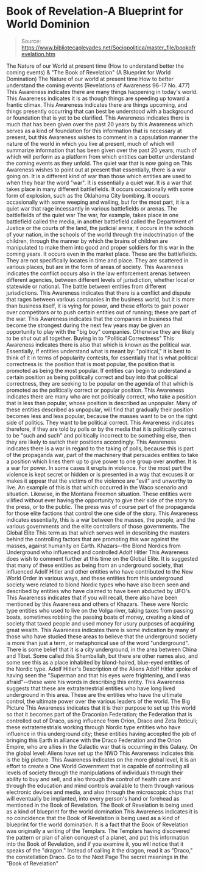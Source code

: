 # Book of Revelation-A Blueprint for World Dominion

> Source: https://www.bibliotecapleyades.net/Sociopolitica/master_file/bookofrevelation.htm

The
Nature of our World at present time
(How
to understand better the coming events)
&
"The
Book of Revelation"
(A Blueprint
for World Domination)
The Nature of our world at present time
How to better understand
the coming events
(Revelations of Awareness 96-17 No. 477)
This Awareness indicates there are
many things happening in today's world. This Awareness indicates it is as
though things are speeding up toward a frantic climax. This Awareness indicates
there are things upcoming, and things presently occurring that can best be
understood with a background or foundation that is yet to be clarified.
This Awareness indicates there is
much that has been given over the past 20 years by this Awareness which serves
as a kind of foundation for this information that is necessary at present,
but this Awareness wishes to comment in a capsulation manner the nature of
the world in which you live at present, much of which will summarize information
that has been given over the past 20 years; much of which will perform as
a platform from which entities can better understand the coming events as
they unfold.
The quiet war that is now going on
This Awareness wishes to point out at present that essentially, there is a war going on. It is a different kind of war than those which entities are used to when they hear the word "war". It is essentially a quiet war. It is a war that takes place in many different battlefields. It occurs occasionally with some form of explosion, such as the Oklahoma City bombing. It occurs occasionally with some weeping and wailing, but for the most part, it is a quiet war that rage incessantly in various battlefields or arenas.
The battlefields
of the quiet war
The war, for example, takes place
in one battlefield called the media, in another battlefield called the Department
of Justice or the courts of the land, the judicial arena; it occurs in the
schools of your nation, in the schools of the world through the indoctrination
of the children, through the manner by which the brains of children are manipulated
to make them into good and proper soldiers for this war in the coming years.
It occurs even in the market place.
These are the battlefields. They are not specifically locates in time and
place. They are scattered in various places, but are in the form of areas
of society. This Awareness indicates the conflict occurs also in the law enforcement
arenas between different agencies, between different levels of jurisdiction,
whether local or statewide or national. The battle between entities from different
jurisdictions. This Awareness indicates that there is a conflict and dispute
that rages between various companies in the business world, but it is more
than business itself, it is vying for power, and these efforts to gain power
over competitors or to push certain entities out of running; these are part
of the war. This Awareness indicates that the companies in business that become
the strongest during the next few years may be given an opportunity to play
with the "big boy" companies. Otherwise they are likely to be shut
out all together.
Buying in
to "Political Correctness"
This Awareness indicates there is
also that which is known as the political war. Essentially, if entities understand
what is meant by: "political," it is best to think of it in terms
of popularity contests, for essentially that is what political correctness
is: the position that is most popular, the position that is promoted as being
the most popular. If entities can begin to understand a certain position as
being politically correct and buy into that political correctness, they are
seeking to be popular on the agenda of that which is promoted as the politically
correct or popular position.
This Awareness indicates there are
many who are not politically correct, who take a position that is less than
popular, whose position is described as unpopular. Many of these entities
described as unpopular, will find that gradually their position becomes
less and less popular, because the masses want to be on the right side of
politics. They want to be political correct.
This Awareness indicates therefore,
if they are told by polls or by the media that it is politically correct to
be "such and such" and politically incorrect to be something
else, then they are likely to switch their positions accordingly. This Awareness
indicates there is a war in regard to the taking of polls, because this is
part of the propaganda war, part of the machinery that persuades entities
to take a position which lines them up to give power to one group over another.
It is a war for power. In some cases
it erupts in violence. For the most part the violence is kept secret or hidden
or is presented in a way that excuses it or makes it appear that the victims
of the violence are "evil" and unworthy to live. An example of this
is that which occurred in the Waco scenario and situation. Likewise, in
the
Montana Freemen situation.
These entities were vilified without
ever having the opportunity to give their side of the story to the press,
or to the public. The press was of course part of the propaganda for those
elite factions that control the one side of the story. This Awareness indicates
essentially, this is a war between the masses, the people, and the various
governments and the elite controllers of those governments.
The Global
Elite
This term as that which serves well
in describing the masters behind the controlling factors that are promoting
this war against the masses, against humanity on Earth.
Khazars--the
Blond Nordics from Underground who influenced and controlled Adolf Hitler
This Awareness does wish to comment
further at this time on the Global Elite. It is suggested that many of these
entities as being from an underground society, that influenced Adolf Hitler
and other entities who have contributed to the New World Order in various
ways, and these entities from this underground society were related to blond
Nordic types who have also been seen and described by entities who have claimed
to have been abducted by UFO's.
This Awareness indicates that if
you will recall, there also have been mentioned by this Awareness and others
of
Khazars. These were Nordic type entities who used to live on the Volga
river, taking taxes from passing boats, sometimes robbing the passing boats
of money, creating a kind of society that taxed people and used money for
usury purposes of acquiring great wealth.
This Awareness indicates there is
some indication by many of those who have studied these areas to believe that
the underground society is more than just a term, or metaphorical use of the
word "underground". There is some belief that it is a city underground,
in the area between China and Tibet. Some called this Shamballah, but there
are other names also, and some see this as a place inhabited by blond-haired,
blue-eyed entities of the Nordic type.
Adolf Hitler's
Description of the Aliens
Adolf Hitler spoke of having seen
the "Superman and that his eyes were frightening, and I was afraid"--these
were his words in describing this entity. This Awareness suggests that these
are extraterrestrial entities who have long lived underground in this area.
These are the entities who have the ultimate control, the ultimate power over
the various leaders of the world.
The Big
Picture
This Awareness indicates that it
is their purpose to set up this world so that it becomes part of the Draconian
Federation; the Federation that is controlled out of Draco, using influence
from Orion, Draco and Zeta Reticuli; these extraterrestrials working through
Nordic type entities who have influence in this underground city; these entities
having accepted the job of bringing this Earth in alliance with the Draco
Federation and the Orion Empire, who are allies in the Galactic war that is
occurring in this Galaxy.
On the global
level: Aliens have set up the NWO
This Awareness indicates this is
the big picture. This Awareness indicates on the more global level, it is
an effort to create a One World Government that is capable of controlling
all levels of society through the manipulations of individuals through their
ability to buy and sell, and also through the control of health care and through
the education and mind controls available to them through various electronic
devices and media, and also through the microscopic chips that will eventually
be implanted, into every person's hand or forehead as mentioned in the Book
of Revelation.
The Book of Revelation
is being used as a kind of blueprint for the world domination
This Awareness indicates it is no
coincidence that the Book of Revelation is being used as a kind of blueprint
for the world domination. It is a fact that the Book of Revelation was originally
a writing of the Templars. The Templars having discovered the pattern or plan
of alien conquest of a planet, and put this information into the Book of Revelation,
and if you examine it, you will notice that it speaks of the "dragon."
Instead of calling it the dragon, read it as "Draco," the constellation Draco.
Go to the Next Page The secret meanings in the "Book of Revelation"
